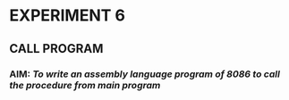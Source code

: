 # EXPERIMENT 6
## CALL PROGRAM
### AIM: _To write an assembly language program of 8086 to call the procedure from main program_

